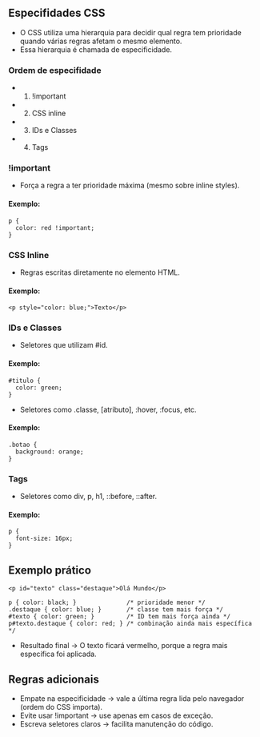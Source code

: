 ## Especifidades CSS
- O CSS utiliza uma hierarquia para decidir qual regra tem prioridade quando várias regras afetam o mesmo elemento.
- Essa hierarquia é chamada de especificidade.
### Ordem de especifidade
- 1. !important 
- 2. CSS inline
- 3. IDs e Classes
- 4. Tags
### !important
- Força a regra a ter prioridade máxima (mesmo sobre inline styles).
#### Exemplo:
```
p {
  color: red !important;
}
```
### CSS Inline
- Regras escritas diretamente no elemento HTML.
#### Exemplo:
```
<p style="color: blue;">Texto</p>
```
### IDs e Classes
- Seletores que utilizam #id.
#### Exemplo:
```
#titulo {
  color: green;
}
```
- Seletores como .classe, [atributo], :hover, :focus, etc.
#### Exemplo:
```
.botao {
  background: orange;
}
```

### Tags
- Seletores como div, p, h1, ::before, ::after.

#### Exemplo:
```
p {
  font-size: 16px;
}
```

## Exemplo prático
```
<p id="texto" class="destaque">Olá Mundo</p>
```
```
p { color: black; }              /* prioridade menor */
.destaque { color: blue; }       /* classe tem mais força */
#texto { color: green; }         /* ID tem mais força ainda */
p#texto.destaque { color: red; } /* combinação ainda mais específica */
```
- Resultado final → O texto ficará vermelho, porque a regra mais específica foi aplicada.

## Regras adicionais
- Empate na especificidade → vale a última regra lida pelo navegador (ordem do CSS importa).
- Evite usar !important → use apenas em casos de exceção.
- Escreva seletores claros → facilita manutenção do código.